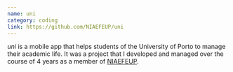 ```yaml
---
name: uni
category: coding
link: https://github.com/NIAEFEUP/uni
---
```


*uni* is a mobile app that helps students of the University of Porto to manage their academic life. It was a project that I developed and managed over the course of 4 years as a member of [NIAEFEUP](https://ni.fe.up.pt/).